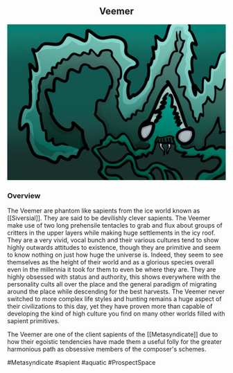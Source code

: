 
<h2 align="center">Veemer
</h2>
<p align="center">
<img src="https://github.com/Insculpo/Sandbox_Galaxy/blob/Galactic/Stellar_Abyss_Setting_Bible/Photo_Directory/Veemer.png">
</p>

### Overview

The Veemer are phantom like sapients from the ice world known as [[Siversial]].  They are said to be devilishly clever sapients.  The Veemer make use of two long prehensile tentacles to grab and flux about groups of critters in the upper layers while making huge settlements in the icy roof.  They are a very vivid, vocal bunch and their various cultures tend to show highly outwards attitudes to existence, though they are primitive and seem to know nothing on just how huge the universe is.  Indeed, they seem to see themselves as the height of their world and as a glorious species overall even in the millennia it took for them to even be where they are.  They are highly obsessed with status and authority, this shows everywhere with the personality cults all over the place and the general paradigm of migrating around the place while descending for the best harvests. The Veemer never switched to more complex life styles and hunting remains a huge aspect of their civilizations to this day, yet they have proven more than capable of developing the kind of high culture you find on many other worlds filled with sapient primitives.  

The Veemer are one of the client sapients of the [[Metasyndicate]] due to how their egoistic tendencies have made them a useful folly for the greater harmonious path as obsessive members of the composer's schemes.

#Metasyndicate
#sapient 
#aquatic 
#ProspectSpace 